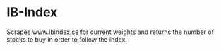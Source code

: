 # IB-Index
Scrapes www.ibindex.se for current weights and returns the number of stocks to buy in order to follow the index.
